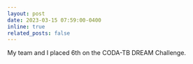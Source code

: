 ```yaml
---
layout: post
date: 2023-03-15 07:59:00-0400
inline: true
related_posts: false
---
```


My team and I placed 6th on the CODA-TB DREAM Challenge. 
